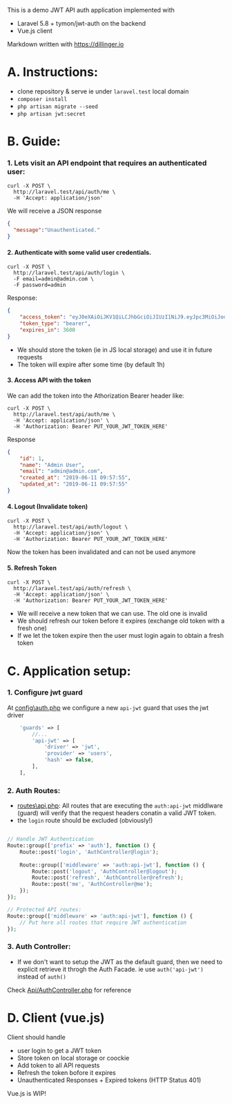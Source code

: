 This is a demo JWT API auth application implemented with
- Laravel 5.8 + tymon/jwt-auth on the backend
- Vue.js client

Markdown written with https://dillinger.io

# A. Instructions:

- clone repository & serve ie under `laravel.test` local domain
- `composer install`
- `php artisan migrate --seed`
- `php artisan jwt:secret`

# B. Guide:

### 1. Lets visit an API endpoint that requires an authenticated user:

```
curl -X POST \
  http://laravel.test/api/auth/me \
  -H 'Accept: application/json'
 ```
 
 We will receive a JSON response
 
 ```json
 {
   "message":"Unauthenticated."
 }
 ```
 
#### 2. Authenticate with some valid user credentials. 

```
curl -X POST \
  http://laravel.test/api/auth/login \
  -F email=admin@admin.com \
  -F password=admin
  ```

Response:

```json
{
    "access_token": "eyJ0eXAiOiJKV1QiLCJhbGciOiJIUzI1NiJ9.eyJpc3MiOiJodHRwOlwvXC9sYXJhdmVsLnRlc3RcL2FwaVwvYXV0aFwvbG9naW4iLCJpYXQiOjE1NjAyNDc0NzQsImV4cCI6MTU2MDI1MTA3NCwibmJmIjoxNTYwMjQ3NDc0LCJqdGkiOiJxaDZGZThFeElkZUtYSmVyIiwic3ViIjoxLCJwcnYiOiI4N2UwYWYxZWY5ZmQxNTgxMmZkZWM5NzE1M2ExNGUwYjA0NzU0NmFhIn0.yaVncEfEtr5Stl1vutgVcBynv7PmzRNkbPhBWwsm3m0",
    "token_type": "bearer",
    "expires_in": 3600
}
```

- We should store the token (ie in JS local storage) and use it in future requests
- The token will expire after some time (by default 1h)

#### 3. Access API with the token

We can add the token into the Athorization Bearer header like:

```
curl -X POST \
  http://laravel.test/api/auth/me \
  -H 'Accept: application/json' \
  -H 'Authorization: Bearer PUT_YOUR_JWT_TOKEN_HERE'
```

Response

```json
{
    "id": 1,
    "name": "Admin User",
    "email": "admin@admin.com",
    "created_at": "2019-06-11 09:57:55",
    "updated_at": "2019-06-11 09:57:55"
}
```

#### 4. Logout (Invalidate token)

```
curl -X POST \
  http://laravel.test/api/auth/logout \
  -H 'Accept: application/json' \
  -H 'Authorization: Bearer PUT_YOUR_JWT_TOKEN_HERE'
```

Now the token has been invalidated and can not be used anymore

#### 5. Refresh Token

```
curl -X POST \
  http://laravel.test/api/auth/refresh \
  -H 'Accept: application/json' \
  -H 'Authorization: Bearer PUT_YOUR_JWT_TOKEN_HERE'
```

- We will receive a new token that we can use. The old one is invalid
- We should refresh our token before it expires (exchange old token with a fresh one)
- If we let the token expire then the user must login again to obtain a fresh token

# C. Application setup:

### 1. Configure jwt guard

At [config\auth.php](https://github.com/igaster/laravel-vue-jwt/blob/master/config/auth.php) we configure a new `api-jwt` guard that uses the jwt driver

```php
    'guards' => [
        //...
        'api-jwt' => [
            'driver' => 'jwt',
            'provider' => 'users',
            'hash' => false,
        ],
    ],
```

### 2. Auth Routes:

- [routes\api,php](https://github.com/igaster/laravel-vue-jwt/blob/master/routes/api.php): All routes that are executing the `auth:api-jwt` middlware (guard) will verify that the request headers conatin a valid JWT token. 
- the `login` route should be excluded (obviously!)

```php

// Handle JWT Authentication
Route::group(['prefix' => 'auth'], function () {
    Route::post('login', 'AuthController@login');
    
    Route::group(['middleware' => 'auth:api-jwt'], function () {
        Route::post('logout', 'AuthController@logout');
        Route::post('refresh', 'AuthController@refresh');
        Route::post('me', 'AuthController@me');
    });
});

// Protected API routes:
Route::group(['middleware' => 'auth:api-jwt'], function () {
    // Put here all routes that require JWT authentication
});
```

### 3. Auth Controller:

- If we don't want to setup the JWT as the default guard, then we need to explicit retrieve it throgh the Auth Facade. ie use `auth('api-jwt')` instead of `auth()`  

Check [Api/AuthController.php](https://github.com/igaster/laravel-vue-jwt/blob/master/app/Http/Controllers/Api/AuthController.php) for reference

# D. Client (vue.js)

Client should handle 
- user login to get a JWT token
- Store token on local storage or coockie 
- Add token to all API requests 
- Refresh the token bofore it expires
- Unauthenticated Responses + Expired tokens (HTTP Status 401)

Vue.js is WIP!